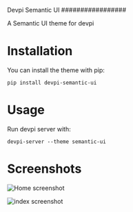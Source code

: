 Devpi Semantic UI
#################

A Semantic UI theme for devpi

Installation
============

You can install the theme with pip:

```command
pip install devpi-semantic-ui
```

Usage
=====

Run devpi server with:

```command
devpi-server --theme semantic-ui
```

Screenshots
===========


![Home screenshot](screenshots/home.png "Home page")

![index screenshot](screenshots/index.png "Index page")
